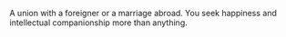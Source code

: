 A union with a foreigner or a marriage abroad. 
You seek happiness and intellectual companionship more than anything.